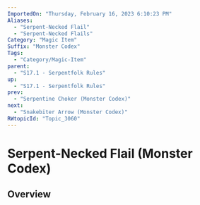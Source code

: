 ```yaml
---
ImportedOn: "Thursday, February 16, 2023 6:10:23 PM"
Aliases:
  - "Serpent-Necked Flail"
  - "Serpent-Necked Flails"
Category: "Magic Item"
Suffix: "Monster Codex"
Tags:
  - "Category/Magic-Item"
parent:
  - "S17.1 - Serpentfolk Rules"
up:
  - "S17.1 - Serpentfolk Rules"
prev:
  - "Serpentine Choker (Monster Codex)"
next:
  - "Snakebiter Arrow (Monster Codex)"
RWtopicId: "Topic_3060"
---
```

# Serpent-Necked Flail (Monster Codex)
## Overview
